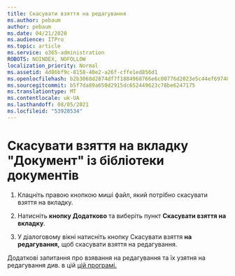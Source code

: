 ```yaml
---
title: Скасувати взяття на редагування
ms.author: pebaum
author: pebaum
ms.date: 04/21/2020
ms.audience: ITPro
ms.topic: article
ms.service: o365-administration
ROBOTS: NOINDEX, NOFOLLOW
localization_priority: Normal
ms.assetid: 4d86bf9c-8158-40e2-a26f-cffe1ed856d1
ms.openlocfilehash: b2b3068d2874df7f1884968766e6c00776d2023e5c44ef697401485b57f9fadf
ms.sourcegitcommit: b5f7da89a650d2915dc652449623c78be6247175
ms.translationtype: MT
ms.contentlocale: uk-UA
ms.lasthandoff: 08/05/2021
ms.locfileid: "53928534"
---
```

# <a name="discard-a-check-out-from-a-document-library"></a>Скасувати взяття на вкладку "Документ" із бібліотеки документів

1. Клацніть правою кнопкою миші файл, який потрібно скасувати взяття на вкладку.
    
2. Натисніть **кнопку Додатково** та виберіть пункт **Скасувати взяття на вкладку**. 
    
3. У діалоговому вікні натисніть кнопку Скасувати взяття **на редагування,** щоб скасувати взяття на редагування. 
    
Додаткові запитання про взявання на редагування та їх узятня на редагування див. в цій [цій програмі.](https://go.microsoft.com/fwlink/?linkid=2018786)
  

